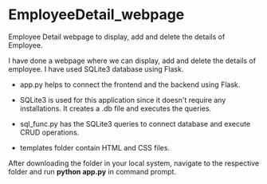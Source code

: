 # EmployeeDetail_webpage

Employee Detail webpage to display, add and delete the details of Employee.

I have done a webpage where we can display, add and delete the details of employee. I have used SQLite3 database using Flask.

* app.py helps to connect the frontend and the backend using Flask.

* SQLite3 is used for this application since it doesn't require any installations. It creates a .db file and executes the queries.

* sql_func.py has the SQLite3 queries to connect database and execute CRUD operations.

* templates folder contain HTML and CSS files.

After downloading the folder in your local system, navigate to the respective folder and run **python app.py** in command prompt.
